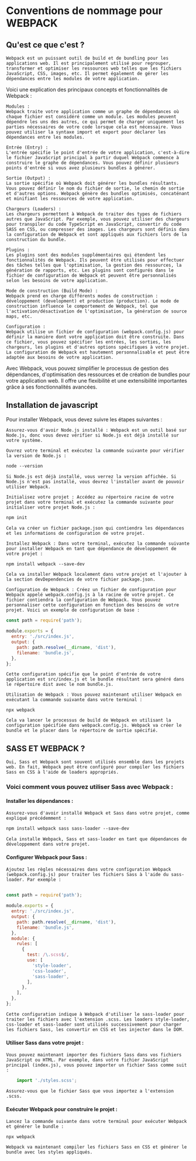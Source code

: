 # Conventions de nommage pour WEBPACK 
 
## Qu'est ce que c'est ? 

    Webpack est un puissant outil de build et de bundling pour les applications web. Il est principalement utilisé pour regrouper, transformer et optimiser les ressources web telles que les fichiers JavaScript, CSS, images, etc. Il permet également de gérer les dépendances entre les modules de votre application.

Voici une explication des principaux concepts et fonctionnalités de Webpack :

    Modules :
    Webpack traite votre application comme un graphe de dépendances où chaque fichier est considéré comme un module. Les modules peuvent dépendre les uns des autres, ce qui permet de charger uniquement les parties nécessaires de votre code lorsque cela est nécessaire. Vous pouvez utiliser la syntaxe import et export pour déclarer les dépendances entre les modules.

    Entrée (Entry) :
    L'entrée spécifie le point d'entrée de votre application, c'est-à-dire le fichier JavaScript principal à partir duquel Webpack commence à construire le graphe de dépendances. Vous pouvez définir plusieurs points d'entrée si vous avez plusieurs bundles à générer.

    Sortie (Output) :
    La sortie spécifie où Webpack doit générer les bundles résultants. Vous pouvez définir le nom du fichier de sortie, le chemin de sortie et d'autres options. Webpack génère des bundles optimisés, concaténant et minifiant les ressources de votre application.

    Chargeurs (Loaders) :
    Les chargeurs permettent à Webpack de traiter des types de fichiers autres que JavaScript. Par exemple, vous pouvez utiliser des chargeurs pour transpiler du code TypeScript en JavaScript, convertir du code SASS en CSS, ou compresser des images. Les chargeurs sont définis dans la configuration de Webpack et sont appliqués aux fichiers lors de la construction du bundle.

    Plugins :
    Les plugins sont des modules supplémentaires qui étendent les fonctionnalités de Webpack. Ils peuvent être utilisés pour effectuer des tâches telles que l'optimisation, la gestion des ressources, la génération de rapports, etc. Les plugins sont configurés dans le fichier de configuration de Webpack et peuvent être personnalisés selon les besoins de votre application.

    Mode de construction (Build Mode) :
    Webpack prend en charge différents modes de construction : développement (development) et production (production). Le mode de construction influence le comportement de Webpack, tel que l'activation/désactivation de l'optimisation, la génération de source maps, etc.

    Configuration :
    Webpack utilise un fichier de configuration (webpack.config.js) pour définir la manière dont votre application doit être construite. Dans ce fichier, vous pouvez spécifier les entrées, les sorties, les chargeurs, les plugins et d'autres options spécifiques à votre projet. La configuration de Webpack est hautement personnalisable et peut être adaptée aux besoins de votre application.

Avec Webpack, vous pouvez simplifier le processus de gestion des dépendances, d'optimisation des ressources et de création de bundles pour votre application web. Il offre une flexibilité et une extensibilité importantes grâce à ses fonctionnalités avancées.


## Installation de javascript 
Pour installer Webpack, vous devez suivre les étapes suivantes :

    Assurez-vous d'avoir Node.js installé : Webpack est un outil basé sur Node.js, donc vous devez vérifier si Node.js est déjà installé sur votre système. 
    
    Ouvrez votre terminal et exécutez la commande suivante pour vérifier la version de Node.js :
```css
node --version
```
    Si Node.js est déjà installé, vous verrez la version affichée. Si Node.js n'est pas installé, vous devrez l'installer avant de pouvoir utiliser Webpack.

    Initialisez votre projet : Accédez au répertoire racine de votre projet dans votre terminal et exécutez la commande suivante pour initialiser votre projet Node.js :

```csharp
npm init
```

    Cela va créer un fichier package.json qui contiendra les dépendances et les informations de configuration de votre projet.

    Installez Webpack : Dans votre terminal, exécutez la commande suivante pour installer Webpack en tant que dépendance de développement de votre projet :
```css
npm install webpack --save-dev
```

    Cela va installer Webpack localement dans votre projet et l'ajouter à la section devDependencies de votre fichier package.json.

    Configuration de Webpack : Créez un fichier de configuration pour Webpack appelé webpack.config.js à la racine de votre projet. Ce fichier contiendra la configuration de Webpack. Vous pouvez personnaliser cette configuration en fonction des besoins de votre projet. Voici un exemple de configuration de base :

```javascript
const path = require('path');

module.exports = {
  entry: './src/index.js',
  output: {
    path: path.resolve(__dirname, 'dist'),
    filename: 'bundle.js',
  },
};
```

    Cette configuration spécifie que le point d'entrée de votre application est src/index.js et le bundle résultant sera généré dans le répertoire dist avec le nom bundle.js.

    Utilisation de Webpack : Vous pouvez maintenant utiliser Webpack en exécutant la commande suivante dans votre terminal :

    npx webpack

    Cela va lancer le processus de build de Webpack en utilisant la configuration spécifiée dans webpack.config.js. Webpack va créer le bundle et le placer dans le répertoire de sortie spécifié.  

## SASS ET WEBPACK ? 

    Oui, Sass et Webpack sont souvent utilisés ensemble dans les projets web. En fait, Webpack peut être configuré pour compiler les fichiers Sass en CSS à l'aide de loaders appropriés.

### Voici comment vous pouvez utiliser Sass avec Webpack :

#### Installer les dépendances :
    Assurez-vous d'avoir installé Webpack et Sass dans votre projet, comme expliqué précédemment :
```css
npm install webpack sass sass-loader --save-dev
```
    Cela installe Webpack, Sass et sass-loader en tant que dépendances de développement dans votre projet.

#### Configurer Webpack pour Sass :
    Ajoutez les règles nécessaires dans votre configuration Webpack (webpack.config.js) pour traiter les fichiers Sass à l'aide du sass-loader. Par exemple :

```js

const path = require('path');

module.exports = {
  entry: './src/index.js',
  output: {
    path: path.resolve(__dirname, 'dist'),
    filename: 'bundle.js',
  },
  module: {
    rules: [
      {
        test: /\.scss$/,
        use: [
          'style-loader',
          'css-loader',
          'sass-loader',
        ],
      },
    ],
  },
};
```

    Cette configuration indique à Webpack d'utiliser le sass-loader pour traiter les fichiers avec l'extension .scss. Les loaders style-loader, css-loader et sass-loader sont utilisés successivement pour charger les fichiers Sass, les convertir en CSS et les injecter dans le DOM.

#### Utiliser Sass dans votre projet :
    Vous pouvez maintenant importer des fichiers Sass dans vos fichiers JavaScript ou HTML. Par exemple, dans votre fichier JavaScript principal (index.js), vous pouvez importer un fichier Sass comme suit :
```js
    import './styles.scss';
```

    Assurez-vous que le fichier Sass que vous importez a l'extension .scss.

#### Exécuter Webpack pour construire le projet :
    Lancez la commande suivante dans votre terminal pour exécuter Webpack et générer le bundle :

    npx webpack

    Webpack va maintenant compiler les fichiers Sass en CSS et générer le bundle avec les styles appliqués.